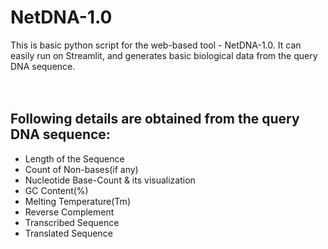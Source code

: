 # NetDNA-1.0
This is basic python script for the web-based tool - NetDNA-1.0. It can easily run on Streamlit, and generates basic biological data from the query DNA sequence.<br/><br/><br/>

## Following details are obtained from the query DNA sequence:
  - Length of the Sequence
  - Count of Non-bases(if any)
  - Nucleotide Base-Count & its visualization
  - GC Content(%)
  - Melting Temperature(Tm)
  - Reverse Complement
  - Transcribed Sequence
  - Translated Sequence
